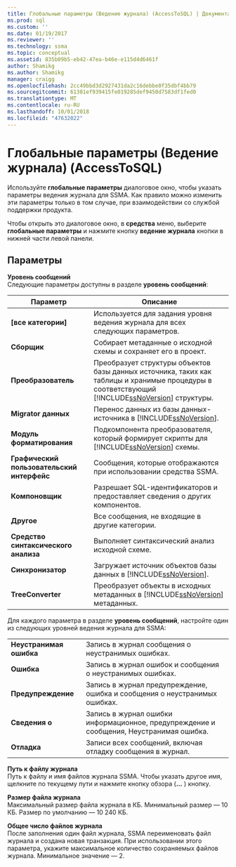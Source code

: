 ```yaml
---
title: Глобальные параметры (Ведение журнала) (AccessToSQL) | Документация Майкрософт
ms.prod: sql
ms.custom: ''
ms.date: 01/19/2017
ms.reviewer: ''
ms.technology: ssma
ms.topic: conceptual
ms.assetid: 835b09b5-eb42-47ea-b46e-e115d4d6461f
author: Shamikg
ms.author: Shamikg
manager: craigg
ms.openlocfilehash: 2cc49bbd3d2927431da2c16debbe0f35dbf4bb79
ms.sourcegitcommit: 61381ef939415fe019285def9450d7583df1fed0
ms.translationtype: MT
ms.contentlocale: ru-RU
ms.lasthandoff: 10/01/2018
ms.locfileid: "47632022"
---
```

# <a name="global-settings-logging-accesstosql"></a>Глобальные параметры (Ведение журнала) (AccessToSQL)
Используйте **глобальные параметры** диалоговое окно, чтобы указать параметры ведения журнала для SSMA. Как правило можно изменить эти параметры только в том случае, при взаимодействии со службой поддержки продукта.  
  
Чтобы открыть это диалоговое окно, в **средства** меню, выберите **глобальные параметры** и нажмите кнопку **ведение журнала** кнопки в нижней части левой панели.  
  
## <a name="options"></a>Параметры  
**Уровень сообщений**  
Следующие параметры доступны в разделе **уровень сообщений**:  
  
|Параметр|Описание|  
|----------|---------------|  
|**[все категории]**|Используется для задания уровня ведения журнала для всех следующих параметров.|  
|**Сборщик**|Собирает метаданные о исходной схемы и сохраняет его в проект.|  
|**Преобразователь**|Преобразует структуры объектов базы данных источника, таких как таблицы и хранимые процедуры в соответствующий [!INCLUDE[ssNoVersion](../../includes/ssnoversion-md.md)] структуры.|  
|**Migrator данных**|Перенос данных из базы данных-источника в [!INCLUDE[ssNoVersion](../../includes/ssnoversion-md.md)].|  
|**Модуль форматирования**|Подкомпонента преобразователя, который формирует скрипты для [!INCLUDE[ssNoVersion](../../includes/ssnoversion-md.md)] схемы.|  
|**Графический пользовательский интерфейс**|Сообщения, которые отображаются при использовании средства SSMA.|  
|**Компоновщик**|Разрешает SQL-идентификаторов и предоставляет сведения о других компонентов.|  
|**Другое**|Все сообщения, не входящие в другие категории.|  
|**Средство синтаксического анализа**|Выполняет синтаксический анализ исходной схеме.|  
|**Синхронизатор**|Загружает источник объектов базы данных в [!INCLUDE[ssNoVersion](../../includes/ssnoversion-md.md)].|  
|**TreeConverter**|Преобразует объекты в исходных метаданных в [!INCLUDE[ssNoVersion](../../includes/ssnoversion-md.md)] метаданных.|  
  
Для каждого параметра в разделе **уровень сообщений**, настройте один из следующих уровней ведения журнала для SSMA:  
  
|||  
|-|-|  
|**Неустранимая ошибка**|Запись в журнал сообщения о неустранимых ошибках.|  
|**Ошибка**|Запись в журнал ошибок и сообщения о неустранимых ошибках.|  
|**Предупреждение**|Запись в журнал предупреждение, ошибка и сообщения о неустранимых ошибках.|  
|**Сведения о**|Запись в журнал ошибки информационное, предупреждение и сообщения, Неустранимая ошибка.|  
|**Отладка**|Записи всех сообщений, включая отладку сообщения в журнал.|  
  
**Путь к файлу журнала**  
Путь к файлу и имя файлов журнала SSMA. Чтобы указать другое имя, щелкните по текущему пути и нажмите кнопку обзора (**...** ) кнопку.  
  
**Размер файла журнала**  
Максимальный размер файла журнала в КБ. Минимальный размер — 10 КБ. Размер по умолчанию — 10 240 КБ.  
  
**Общее число файлов журнала**  
После заполнения один файл журнала, SSMA переименовать файл журнала и создана новая транзакция. При использовании этого параметра, укажите максимальное количество сохраняемых файлов журнала. Минимальное значение — 2.  
  

